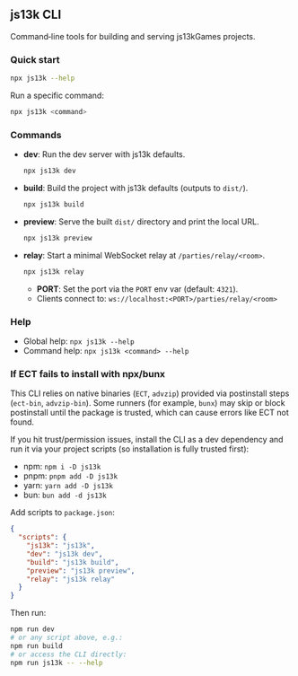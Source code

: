 ## js13k CLI

Command‑line tools for building and serving js13kGames projects.

### Quick start

```bash
npx js13k --help
```

Run a specific command:

```bash
npx js13k <command>
```

### Commands

- **dev**: Run the dev server with js13k defaults.

  ```bash
  npx js13k dev
  ```

- **build**: Build the project with js13k defaults (outputs to `dist/`).

  ```bash
  npx js13k build
  ```

- **preview**: Serve the built `dist/` directory and print the local URL.

  ```bash
  npx js13k preview
  ```

- **relay**: Start a minimal WebSocket relay at `/parties/relay/<room>`.

  ```bash
  npx js13k relay
  ```

  - **PORT**: Set the port via the `PORT` env var (default: `4321`).
  - Clients connect to: `ws://localhost:<PORT>/parties/relay/<room>`

### Help

- Global help: `npx js13k --help`
- Command help: `npx js13k <command> --help`

### If ECT fails to install with npx/bunx

This CLI relies on native binaries (`ECT`, `advzip`) provided via postinstall steps (`ect-bin`, `advzip-bin`). Some runners (for example, `bunx`) may skip or block postinstall until the package is trusted, which can cause errors like ECT not found.

If you hit trust/permission issues, install the CLI as a dev dependency and run it via your project scripts (so installation is fully trusted first):

- npm: `npm i -D js13k`
- pnpm: `pnpm add -D js13k`
- yarn: `yarn add -D js13k`
- bun: `bun add -d js13k`

Add scripts to `package.json`:

```json
{
  "scripts": {
    "js13k": "js13k",
    "dev": "js13k dev",
    "build": "js13k build",
    "preview": "js13k preview",
    "relay": "js13k relay"
  }
}
```

Then run:

```bash
npm run dev
# or any script above, e.g.:
npm run build
# or access the CLI directly:
npm run js13k -- --help
```
